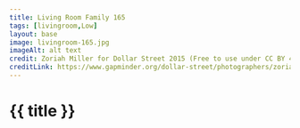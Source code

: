 ```yaml
---
title: Living Room Family 165
tags: [livingroom,Low]
layout: base
image: livingroom-165.jpg
imageAlt: alt text
credit: Zoriah Miller for Dollar Street 2015 (Free to use under CC BY 4.0)
creditLink: https://www.gapminder.org/dollar-street/photographers/zoriah-miller?
---
```


# {{ title }}